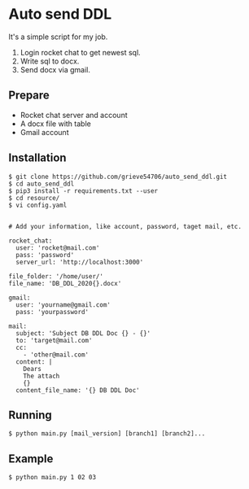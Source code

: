 # Auto send DDL

It's a simple script for my job.

1. Login rocket chat to get newest sql. 
2. Write sql to docx. 
3. Send docx via gmail.

## Prepare

* Rocket chat server and account
* A docx file with table
* Gmail account

## Installation

```
$ git clone https://github.com/grieve54706/auto_send_ddl.git
$ cd auto_send_ddl
$ pip3 install -r requirements.txt --user
$ cd resource/
$ vi config.yaml 
```

```

# Add your information, like account, password, taget mail, etc.

rocket_chat:
  user: 'rocket@mail.com'
  pass: 'password'
  server_url: 'http://localhost:3000'

file_folder: '/home/user/'
file_name: 'DB_DDL_2020{}.docx'

gmail:
  user: 'yourname@gmail.com'
  pass: 'yourpassword'

mail:
  subject: 'Subject DB DDL Doc {} - {}'
  to: 'target@mail.com'
  cc:
    - 'other@mail.com'
  content: |
    Dears
    The attach
    {}
  content_file_name: '{} DB DDL Doc'
```

## Running

```
$ python main.py [mail_version] [branch1] [branch2]...
```

## Example

```
$ python main.py 1 02 03
```

